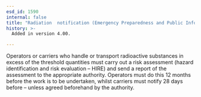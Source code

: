 ```yaml
---
esd_id: 1590
internal: false
title: "Radiation  notification (Emergency Preparedness and Public Information)"
history: >-
  Added in version 4.00.

---
```


Operators or carriers who handle or transport radioactive substances in excess of the threshold quantities must carry out a risk assessment (hazard identification and risk evaluation – HIRE) and send a report of the assessment to the appropriate authority.  Operators must do this 12 months before the work is to be undertaken, whilst carriers must notify 28 days before – unless agreed beforehand by the authority.

